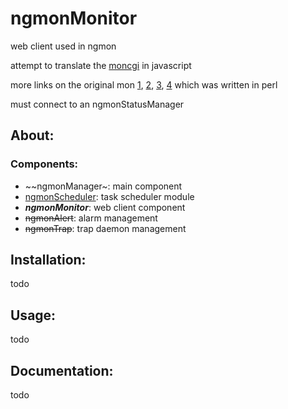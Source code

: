# ngmonMonitor
web client used in ngmon

attempt to translate the [moncgi](http://moncgi.sourceforge.net/index.php/mon.cgi/main) in javascript

more links on the original mon [1], [2], [3], [4] which was written in perl

must connect to an ngmonStatusManager


## About:

### Components:
  * ~~ngmonManager~: main component
  * [ngmonScheduler]: task scheduler module
  * _**ngmonMonitor**_: web client component
  * ~~ngmonAlert~~: alarm management
  * ~~ngmonTrap~~: trap daemon management

## Installation:

todo

## Usage:

todo

## Documentation:

todo

[1]: http://www.softpanorama.org/Admin/Monitoring/mon.shtml
[2]: https://sourceforge.net/projects/mon/
[3]: http://ftp.kernel.org/pub/software/admin/mon/
[4]: http://www.debianhelp.co.uk/mon.htm
[ngmonScheduler]: https://github.com/mvcorrea/ngmonScheduler.git
[ngmonMonitor]: https://github.com/mvcorrea/ngmonMonitor.git